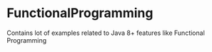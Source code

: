 # FunctionalProgramming
Contains lot of examples related to Java 8+ features like Functional Programming
